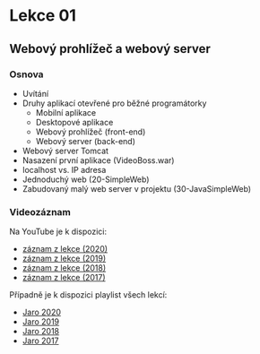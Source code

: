 Lekce 01
========

Webový prohlížeč a webový server
--------------------------------

### Osnova

- Uvítání
- Druhy aplikací otevřené pro běžné programátorky
    - Mobilní aplikace
    - Desktopové aplikace
    - Webový prohlížeč (front-end)
    - Webový server (back-end)
- Webový server Tomcat
- Nasazení první aplikace (VideoBoss.war)
- localhost vs. IP adresa
- Jednoduchý web (20-SimpleWeb)
- Zabudovaný malý web server v projektu (30-JavaSimpleWeb)



### Videozáznam

Na YouTube je k dispozici:
* [záznam z lekce (2020)](https://www.youtube.com/watch?v=PX3Llsa9IKY)
* [záznam z lekce (2019)](https://www.youtube.com/watch?v=Z0GMVrUqVJ4)
* [záznam z lekce (2018)](https://www.youtube.com/watch?v=nTyohnDlxCc)
* [záznam z lekce (2017)](https://www.youtube.com/watch?v=RJHKrGvxwIY)

Případně je k dispozici playlist všech lekcí:
* [Jaro 2020](https://www.youtube.com/playlist?list=PLTCx5oiCrIJ5H1uPvwQYUkhQuznifLe-L)
* [Jaro 2019](https://www.youtube.com/playlist?list=PLTCx5oiCrIJ7I5m_zJtjZoLS-pxSi859Z)
* [Jaro 2018](https://www.youtube.com/playlist?list=PLTCx5oiCrIJ6mcuJ1VaY8s0mzFsaMUzp-)
* [Jaro 2017](https://www.youtube.com/playlist?list=PLUVJxzuCt9ATwP3dFn5xCHvObtu2EveNZ)

